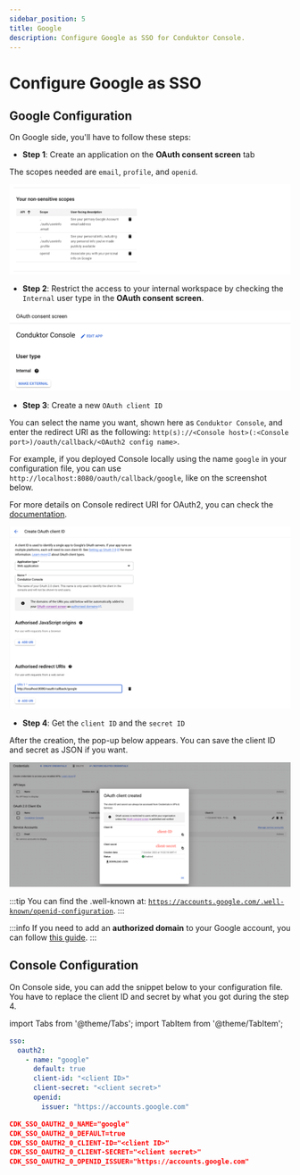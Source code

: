 ```yaml
---
sidebar_position: 5
title: Google
description: Configure Google as SSO for Conduktor Console.
---
```


# Configure Google as SSO

## Google Configuration

On Google side, you'll have to follow these steps:

- **Step 1**: Create an application on the **OAuth consent screen** tab

The scopes needed are `email`, `profile`, and `openid`.

![](../../assets/google-scopes.png)


- **Step 2**: Restrict the access to your internal workspace by checking the `Internal` user type in the **OAuth consent screen**.

![](../../assets/google-user-type-internal.png)

- **Step 3**: Create a new `OAuth client ID`

You can select the name you want, shown here as `Conduktor Console`, and enter the redirect URI as the following: `http(s)://<Console host>(:<Console port>)/oauth/callback/<OAuth2 config name>`. 

For example, if you deployed Console locally using the name `google` in your configuration file, you can use `http://localhost:8080/oauth/callback/google`, like on the screenshot below.

For more details on Console redirect URI for OAuth2, you can check the [documentation](generic-oauth2.md#more-details-on-console-external-url).

![](../../assets/google-create-client.png)

- **Step 4**: Get the `client ID` and the `secret ID`

After the creation, the pop-up below appears. You can save the client ID and secret as JSON if you want.

![](../../assets/google-client-id-secret.png)

:::tip
You can find the .well-known at: [`https://accounts.google.com/.well-known/openid-configuration`](https://accounts.google.com/.well-known/openid-configuration).
:::

:::info
If you need to add an **authorized domain** to your Google account, you can follow [this guide](https://support.google.com/cloud/answer/6158849?hl=en-GB#authorized-domains&zippy=%2Cauthorized-domains).
:::

## Console Configuration

On Console side, you can add the snippet below to your configuration file. You have to replace the client ID and secret by what you got during the step 4.

import Tabs from '@theme/Tabs'; import TabItem from '@theme/TabItem';

<Tabs>
<TabItem value="YAML  File" label="YAML File">

```yaml title="platform-config.yaml"
sso:
  oauth2:
    - name: "google"
      default: true
      client-id: "<client ID>"
      client-secret: "<client secret>"
      openid:
        issuer: "https://accounts.google.com"
```

</TabItem>
<TabItem value="Environment Variables" label="Environment Variables">

```json title=".env"
CDK_SSO_OAUTH2_0_NAME="google"
CDK_SSO_OAUTH2_0_DEFAULT=true
CDK_SSO_OAUTH2_0_CLIENT-ID="<client ID>"
CDK_SSO_OAUTH2_0_CLIENT-SECRET="<client secret>"
CDK_SSO_OAUTH2_0_OPENID_ISSUER="https://accounts.google.com"
```

</TabItem>
</Tabs>

